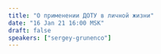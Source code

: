 ```yaml
---
title: "О применении ДОТУ в личной жизни"
date: "16 Jan 21 16:00 MSK"
draft: false
speakers: ["sergey-grunenco"] 
---
```

